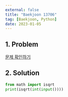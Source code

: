 ```yaml
---
external: false
title: "Baekjoon 13706"
tag: [Baekjoon, Python]
date: 2023-01-05
---
```


## 1. Problem

[문제 확인하기](https://www.acmicpc.net/problem/13706)

## 2. Solution

```python
from math import isqrt
print(isqrt(int(input())))
```
